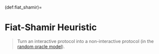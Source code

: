 (def:fiat_shamir)=
# Fiat-Shamir Heuristic

> Turn an interactive protocol into a non-interactive protocol (in the [random oracle model](def:random_oracle)).